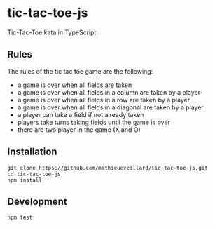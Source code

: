 # tic-tac-toe-js

Tic-Tac-Toe kata in TypeScript.

## Rules

The rules of the tic tac toe game are the following:

- a game is over when all fields are taken
- a game is over when all fields in a column are taken by a player
- a game is over when all fields in a row are taken by a player
- a game is over when all fields in a diagonal are taken by a player
- a player can take a field if not already taken
- players take turns taking fields until the game is over
- there are two player in the game (X and O)

## Installation

```
git clone https://github.com/mathieueveillard/tic-tac-toe-js.git
cd tic-tac-toe-js
npm install
```

## Development

```
npm test
```
